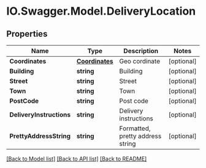 # IO.Swagger.Model.DeliveryLocation
## Properties

Name | Type | Description | Notes
------------ | ------------- | ------------- | -------------
**Coordinates** | [**Coordinates**](Coordinates.md) | Geo cordinate | [optional] 
**Building** | **string** | Building | [optional] 
**Street** | **string** | Street | [optional] 
**Town** | **string** | Town | [optional] 
**PostCode** | **string** | Post code | [optional] 
**DeliveryInstructions** | **string** | Delivery instructions | [optional] 
**PrettyAddressString** | **string** | Formatted, pretty address string | [optional] 

[[Back to Model list]](../README.md#documentation-for-models) [[Back to API list]](../README.md#documentation-for-api-endpoints) [[Back to README]](../README.md)

